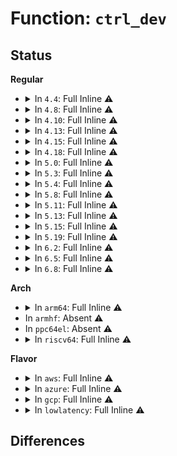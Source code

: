 # Function: <code>ctrl_dev</code>

## Status
<b>Regular</b>
<ul>
<li>
<details>
<summary>In <code>4.4</code>: Full Inline ⚠️</summary>

**Collision:** Unique Static

**Inline:** Full

**Transformation:** False

**Instances:**

```
In drivers/pci/hotplug/pciehp_hpc.c (ffffffff81450207)
Location: drivers/pci/hotplug/pciehp_hpc.c:44
Inline: True
Inline callers:
  - drivers/pci/hotplug/pciehp_hpc.c:pcie_wait_cmd
  - drivers/pci/hotplug/pciehp_hpc.c:pcie_do_write_cmd
  - drivers/pci/hotplug/pciehp_hpc.c:pciehp_check_link_active
  - drivers/pci/hotplug/pciehp_hpc.c:pcie_isr
  - drivers/pci/hotplug/pciehp_hpc.c:pcie_isr
  - drivers/pci/hotplug/pciehp_hpc.c:pciehp_check_link_status
  - drivers/pci/hotplug/pciehp_hpc.c:pciehp_get_attention_status
  - drivers/pci/hotplug/pciehp_hpc.c:pciehp_get_power_status
  - drivers/pci/hotplug/pciehp_hpc.c:pciehp_get_latch_status
  - drivers/pci/hotplug/pciehp_hpc.c:pciehp_query_power_fault
  - drivers/pci/hotplug/pciehp_hpc.c:pciehp_power_on_slot
  - drivers/pci/hotplug/pciehp_hpc.c:pciehp_power_on_slot
  - drivers/pci/hotplug/pciehp_hpc.c:pciehp_reset_slot
```
</details>
</li>
<li>
<details>
<summary>In <code>4.8</code>: Full Inline ⚠️</summary>

**Collision:** Unique Static

**Inline:** Full

**Transformation:** False

**Instances:**

```
In drivers/pci/hotplug/pciehp_hpc.c (ffffffff8149dab0)
Location: drivers/pci/hotplug/pciehp_hpc.c:44
Inline: True
Inline callers:
  - drivers/pci/hotplug/pciehp_hpc.c:pciehp_reset_slot
  - drivers/pci/hotplug/pciehp_hpc.c:pcie_isr
  - drivers/pci/hotplug/pciehp_hpc.c:pcie_isr
  - drivers/pci/hotplug/pciehp_hpc.c:pciehp_power_on_slot
  - drivers/pci/hotplug/pciehp_hpc.c:pciehp_power_on_slot
  - drivers/pci/hotplug/pciehp_hpc.c:pciehp_query_power_fault
  - drivers/pci/hotplug/pciehp_hpc.c:pciehp_get_latch_status
  - drivers/pci/hotplug/pciehp_hpc.c:pciehp_get_power_status
  - drivers/pci/hotplug/pciehp_hpc.c:pciehp_get_attention_status
  - drivers/pci/hotplug/pciehp_hpc.c:pciehp_check_link_status
  - drivers/pci/hotplug/pciehp_hpc.c:pciehp_check_link_active
  - drivers/pci/hotplug/pciehp_hpc.c:pcie_do_write_cmd
  - drivers/pci/hotplug/pciehp_hpc.c:pcie_wait_cmd
```
</details>
</li>
<li>
<details>
<summary>In <code>4.10</code>: Full Inline ⚠️</summary>

**Collision:** Unique Static

**Inline:** Full

**Transformation:** False

**Instances:**

```
In drivers/pci/hotplug/pciehp_hpc.c (ffffffff814bf6d0)
Location: drivers/pci/hotplug/pciehp_hpc.c:44
Inline: True
Inline callers:
  - drivers/pci/hotplug/pciehp_hpc.c:pciehp_reset_slot
  - drivers/pci/hotplug/pciehp_hpc.c:pciehp_power_on_slot
  - drivers/pci/hotplug/pciehp_hpc.c:pciehp_power_on_slot
  - drivers/pci/hotplug/pciehp_hpc.c:pciehp_query_power_fault
  - drivers/pci/hotplug/pciehp_hpc.c:pciehp_get_adapter_status
  - drivers/pci/hotplug/pciehp_hpc.c:pciehp_get_latch_status
  - drivers/pci/hotplug/pciehp_hpc.c:pciehp_get_power_status
  - drivers/pci/hotplug/pciehp_hpc.c:pciehp_get_attention_status
  - drivers/pci/hotplug/pciehp_hpc.c:pciehp_get_raw_indicator_status
  - drivers/pci/hotplug/pciehp_hpc.c:pciehp_check_link_status
  - drivers/pci/hotplug/pciehp_hpc.c:pciehp_check_link_active
  - drivers/pci/hotplug/pciehp_hpc.c:pcie_do_write_cmd
  - drivers/pci/hotplug/pciehp_hpc.c:pcie_wait_cmd
```
</details>
</li>
<li>
<details>
<summary>In <code>4.13</code>: Full Inline ⚠️</summary>

**Collision:** Unique Static

**Inline:** Full

**Transformation:** False

**Instances:**

```
In drivers/pci/hotplug/pciehp_hpc.c (ffffffff814c9e50)
Location: drivers/pci/hotplug/pciehp_hpc.c:44
Inline: True
Inline callers:
  - drivers/pci/hotplug/pciehp_hpc.c:pciehp_reset_slot
  - drivers/pci/hotplug/pciehp_hpc.c:pciehp_power_on_slot
  - drivers/pci/hotplug/pciehp_hpc.c:pciehp_power_on_slot
  - drivers/pci/hotplug/pciehp_hpc.c:pciehp_query_power_fault
  - drivers/pci/hotplug/pciehp_hpc.c:pciehp_get_adapter_status
  - drivers/pci/hotplug/pciehp_hpc.c:pciehp_get_latch_status
  - drivers/pci/hotplug/pciehp_hpc.c:pciehp_get_power_status
  - drivers/pci/hotplug/pciehp_hpc.c:pciehp_get_attention_status
  - drivers/pci/hotplug/pciehp_hpc.c:pciehp_get_raw_indicator_status
  - drivers/pci/hotplug/pciehp_hpc.c:pciehp_check_link_status
  - drivers/pci/hotplug/pciehp_hpc.c:pciehp_check_link_active
  - drivers/pci/hotplug/pciehp_hpc.c:pcie_do_write_cmd
  - drivers/pci/hotplug/pciehp_hpc.c:pcie_wait_cmd
```
</details>
</li>
<li>
<details>
<summary>In <code>4.15</code>: Full Inline ⚠️</summary>

**Collision:** Unique Static

**Inline:** Full

**Transformation:** False

**Instances:**

```
In drivers/pci/hotplug/pciehp_hpc.c (ffffffff8150a400)
Location: drivers/pci/hotplug/pciehp_hpc.c:44
Inline: True
Inline callers:
  - drivers/pci/hotplug/pciehp_hpc.c:pciehp_reset_slot
  - drivers/pci/hotplug/pciehp_hpc.c:pciehp_power_on_slot
  - drivers/pci/hotplug/pciehp_hpc.c:pciehp_power_on_slot
  - drivers/pci/hotplug/pciehp_hpc.c:pciehp_query_power_fault
  - drivers/pci/hotplug/pciehp_hpc.c:pciehp_get_adapter_status
  - drivers/pci/hotplug/pciehp_hpc.c:pciehp_get_latch_status
  - drivers/pci/hotplug/pciehp_hpc.c:pciehp_get_power_status
  - drivers/pci/hotplug/pciehp_hpc.c:pciehp_get_attention_status
  - drivers/pci/hotplug/pciehp_hpc.c:pciehp_get_raw_indicator_status
  - drivers/pci/hotplug/pciehp_hpc.c:pciehp_check_link_status
  - drivers/pci/hotplug/pciehp_hpc.c:pciehp_check_link_active
  - drivers/pci/hotplug/pciehp_hpc.c:pcie_do_write_cmd
  - drivers/pci/hotplug/pciehp_hpc.c:pcie_wait_cmd
```
</details>
</li>
<li>
<details>
<summary>In <code>4.18</code>: Full Inline ⚠️</summary>

**Collision:** Unique Static

**Inline:** Full

**Transformation:** False

**Instances:**

```
In drivers/pci/hotplug/pciehp_hpc.c (ffffffff8153b2c5)
Location: drivers/pci/hotplug/pciehp_hpc.c:29
Inline: True
Inline callers:
  - drivers/pci/hotplug/pciehp_hpc.c:pciehp_reset_slot
  - drivers/pci/hotplug/pciehp_hpc.c:pciehp_power_on_slot
  - drivers/pci/hotplug/pciehp_hpc.c:pciehp_power_on_slot
  - drivers/pci/hotplug/pciehp_hpc.c:pciehp_query_power_fault
  - drivers/pci/hotplug/pciehp_hpc.c:pciehp_get_adapter_status
  - drivers/pci/hotplug/pciehp_hpc.c:pciehp_get_latch_status
  - drivers/pci/hotplug/pciehp_hpc.c:pciehp_get_power_status
  - drivers/pci/hotplug/pciehp_hpc.c:pciehp_get_attention_status
  - drivers/pci/hotplug/pciehp_hpc.c:pciehp_get_raw_indicator_status
  - drivers/pci/hotplug/pciehp_hpc.c:pciehp_check_link_status
  - drivers/pci/hotplug/pciehp_hpc.c:pciehp_check_link_active
  - drivers/pci/hotplug/pciehp_hpc.c:pcie_do_write_cmd
  - drivers/pci/hotplug/pciehp_hpc.c:pcie_wait_cmd
```
</details>
</li>
<li>
<details>
<summary>In <code>5.0</code>: Full Inline ⚠️</summary>

**Collision:** Unique Static

**Inline:** Full

**Transformation:** False

**Instances:**

```
In drivers/pci/hotplug/pciehp_hpc.c (ffffffff815527b5)
Location: drivers/pci/hotplug/pciehp_hpc.c:27
Inline: True
Inline callers:
  - drivers/pci/hotplug/pciehp_hpc.c:pciehp_reset_slot
  - drivers/pci/hotplug/pciehp_hpc.c:pcie_clear_hotplug_events
  - drivers/pci/hotplug/pciehp_hpc.c:pciehp_ist
  - drivers/pci/hotplug/pciehp_hpc.c:pciehp_isr
  - drivers/pci/hotplug/pciehp_hpc.c:pciehp_power_on_slot
  - drivers/pci/hotplug/pciehp_hpc.c:pciehp_power_on_slot
  - drivers/pci/hotplug/pciehp_hpc.c:pciehp_set_raw_indicator_status
  - drivers/pci/hotplug/pciehp_hpc.c:pciehp_query_power_fault
  - drivers/pci/hotplug/pciehp_hpc.c:pciehp_card_present_or_link_active
  - drivers/pci/hotplug/pciehp_hpc.c:pciehp_get_latch_status
  - drivers/pci/hotplug/pciehp_hpc.c:pciehp_get_power_status
  - drivers/pci/hotplug/pciehp_hpc.c:pciehp_get_attention_status
  - drivers/pci/hotplug/pciehp_hpc.c:pciehp_get_raw_indicator_status
  - drivers/pci/hotplug/pciehp_hpc.c:pciehp_check_link_status
  - drivers/pci/hotplug/pciehp_hpc.c:pciehp_check_link_active
  - drivers/pci/hotplug/pciehp_hpc.c:pcie_do_write_cmd
  - drivers/pci/hotplug/pciehp_hpc.c:pcie_wait_cmd
```
</details>
</li>
<li>
<details>
<summary>In <code>5.3</code>: Full Inline ⚠️</summary>

**Collision:** Unique Static

**Inline:** Full

**Transformation:** False

**Instances:**

```
In drivers/pci/hotplug/pciehp_hpc.c (ffffffff81582675)
Location: drivers/pci/hotplug/pciehp_hpc.c:29
Inline: True
Inline callers:
  - drivers/pci/hotplug/pciehp_hpc.c:pciehp_reset_slot
  - drivers/pci/hotplug/pciehp_hpc.c:pcie_clear_hotplug_events
  - drivers/pci/hotplug/pciehp_hpc.c:pciehp_ist
  - drivers/pci/hotplug/pciehp_hpc.c:pciehp_isr
  - drivers/pci/hotplug/pciehp_hpc.c:pciehp_power_on_slot
  - drivers/pci/hotplug/pciehp_hpc.c:pciehp_power_on_slot
  - drivers/pci/hotplug/pciehp_hpc.c:pciehp_set_raw_indicator_status
  - drivers/pci/hotplug/pciehp_hpc.c:pciehp_query_power_fault
  - drivers/pci/hotplug/pciehp_hpc.c:pciehp_card_present_or_link_active
  - drivers/pci/hotplug/pciehp_hpc.c:pciehp_get_latch_status
  - drivers/pci/hotplug/pciehp_hpc.c:pciehp_get_power_status
  - drivers/pci/hotplug/pciehp_hpc.c:pciehp_get_attention_status
  - drivers/pci/hotplug/pciehp_hpc.c:pciehp_get_raw_indicator_status
  - drivers/pci/hotplug/pciehp_hpc.c:pciehp_check_link_status
  - drivers/pci/hotplug/pciehp_hpc.c:pciehp_check_link_active
  - drivers/pci/hotplug/pciehp_hpc.c:pcie_do_write_cmd
  - drivers/pci/hotplug/pciehp_hpc.c:pcie_wait_cmd
```
</details>
</li>
<li>
<details>
<summary>In <code>5.4</code>: Full Inline ⚠️</summary>

**Collision:** Unique Static

**Inline:** Full

**Transformation:** False

**Instances:**

```
In drivers/pci/hotplug/pciehp_hpc.c (ffffffff815a4055)
Location: drivers/pci/hotplug/pciehp_hpc.c:29
Inline: True
Inline callers:
  - drivers/pci/hotplug/pciehp_hpc.c:pciehp_reset_slot
  - drivers/pci/hotplug/pciehp_hpc.c:pcie_clear_hotplug_events
  - drivers/pci/hotplug/pciehp_hpc.c:pciehp_ist
  - drivers/pci/hotplug/pciehp_hpc.c:pciehp_isr
  - drivers/pci/hotplug/pciehp_hpc.c:pciehp_power_on_slot
  - drivers/pci/hotplug/pciehp_hpc.c:pciehp_power_on_slot
  - drivers/pci/hotplug/pciehp_hpc.c:pciehp_set_raw_indicator_status
  - drivers/pci/hotplug/pciehp_hpc.c:pciehp_query_power_fault
  - drivers/pci/hotplug/pciehp_hpc.c:pciehp_card_present
  - drivers/pci/hotplug/pciehp_hpc.c:pciehp_get_latch_status
  - drivers/pci/hotplug/pciehp_hpc.c:pciehp_get_power_status
  - drivers/pci/hotplug/pciehp_hpc.c:pciehp_get_attention_status
  - drivers/pci/hotplug/pciehp_hpc.c:pciehp_get_raw_indicator_status
  - drivers/pci/hotplug/pciehp_hpc.c:pciehp_check_link_status
  - drivers/pci/hotplug/pciehp_hpc.c:pciehp_check_link_active
  - drivers/pci/hotplug/pciehp_hpc.c:pcie_do_write_cmd
  - drivers/pci/hotplug/pciehp_hpc.c:pcie_wait_cmd
```
</details>
</li>
<li>
<details>
<summary>In <code>5.8</code>: Full Inline ⚠️</summary>

**Collision:** Unique Static

**Inline:** Full

**Transformation:** False

**Instances:**

```
In drivers/pci/hotplug/pciehp_hpc.c (ffffffff8164cc45)
Location: drivers/pci/hotplug/pciehp_hpc.c:48
Inline: True
Inline callers:
  - drivers/pci/hotplug/pciehp_hpc.c:pciehp_reset_slot
  - drivers/pci/hotplug/pciehp_hpc.c:pcie_clear_hotplug_events
  - drivers/pci/hotplug/pciehp_hpc.c:pciehp_ist
  - drivers/pci/hotplug/pciehp_hpc.c:pciehp_isr
  - drivers/pci/hotplug/pciehp_hpc.c:pciehp_power_on_slot
  - drivers/pci/hotplug/pciehp_hpc.c:pciehp_power_on_slot
  - drivers/pci/hotplug/pciehp_hpc.c:pciehp_set_raw_indicator_status
  - drivers/pci/hotplug/pciehp_hpc.c:pciehp_query_power_fault
  - drivers/pci/hotplug/pciehp_hpc.c:pciehp_card_present_or_link_active
  - drivers/pci/hotplug/pciehp_hpc.c:pciehp_get_latch_status
  - drivers/pci/hotplug/pciehp_hpc.c:pciehp_get_power_status
  - drivers/pci/hotplug/pciehp_hpc.c:pciehp_get_attention_status
  - drivers/pci/hotplug/pciehp_hpc.c:pciehp_get_raw_indicator_status
  - drivers/pci/hotplug/pciehp_hpc.c:pciehp_check_link_status
  - drivers/pci/hotplug/pciehp_hpc.c:pciehp_check_link_active
  - drivers/pci/hotplug/pciehp_hpc.c:pcie_do_write_cmd
  - drivers/pci/hotplug/pciehp_hpc.c:pcie_wait_cmd
```
</details>
</li>
<li>
<details>
<summary>In <code>5.11</code>: Full Inline ⚠️</summary>

**Collision:** Unique Static

**Inline:** Full

**Transformation:** False

**Instances:**

```
In drivers/pci/hotplug/pciehp_hpc.c (ffffffff81670f95)
Location: drivers/pci/hotplug/pciehp_hpc.c:48
Inline: True
Inline callers:
  - drivers/pci/hotplug/pciehp_hpc.c:pciehp_reset_slot
  - drivers/pci/hotplug/pciehp_hpc.c:pcie_clear_hotplug_events
  - drivers/pci/hotplug/pciehp_hpc.c:pciehp_ist
  - drivers/pci/hotplug/pciehp_hpc.c:pciehp_isr
  - drivers/pci/hotplug/pciehp_hpc.c:pciehp_power_on_slot
  - drivers/pci/hotplug/pciehp_hpc.c:pciehp_power_on_slot
  - drivers/pci/hotplug/pciehp_hpc.c:pciehp_set_raw_indicator_status
  - drivers/pci/hotplug/pciehp_hpc.c:pciehp_query_power_fault
  - drivers/pci/hotplug/pciehp_hpc.c:pciehp_card_present_or_link_active
  - drivers/pci/hotplug/pciehp_hpc.c:pciehp_get_latch_status
  - drivers/pci/hotplug/pciehp_hpc.c:pciehp_get_power_status
  - drivers/pci/hotplug/pciehp_hpc.c:pciehp_get_attention_status
  - drivers/pci/hotplug/pciehp_hpc.c:pciehp_get_raw_indicator_status
  - drivers/pci/hotplug/pciehp_hpc.c:pciehp_check_link_status
  - drivers/pci/hotplug/pciehp_hpc.c:pciehp_check_link_active
  - drivers/pci/hotplug/pciehp_hpc.c:pcie_do_write_cmd
  - drivers/pci/hotplug/pciehp_hpc.c:pcie_wait_cmd
```
</details>
</li>
<li>
<details>
<summary>In <code>5.13</code>: Full Inline ⚠️</summary>

**Collision:** Unique Static

**Inline:** Full

**Transformation:** False

**Instances:**

```
In drivers/pci/hotplug/pciehp_hpc.c (ffffffff816534c5)
Location: drivers/pci/hotplug/pciehp_hpc.c:48
Inline: True
Inline callers:
  - drivers/pci/hotplug/pciehp_hpc.c:pciehp_reset_slot
  - drivers/pci/hotplug/pciehp_hpc.c:pcie_clear_hotplug_events
  - drivers/pci/hotplug/pciehp_hpc.c:pciehp_ist
  - drivers/pci/hotplug/pciehp_hpc.c:pciehp_isr
  - drivers/pci/hotplug/pciehp_hpc.c:pciehp_power_on_slot
  - drivers/pci/hotplug/pciehp_hpc.c:pciehp_power_on_slot
  - drivers/pci/hotplug/pciehp_hpc.c:pciehp_set_raw_indicator_status
  - drivers/pci/hotplug/pciehp_hpc.c:pciehp_query_power_fault
  - drivers/pci/hotplug/pciehp_hpc.c:pciehp_card_present_or_link_active
  - drivers/pci/hotplug/pciehp_hpc.c:pciehp_get_latch_status
  - drivers/pci/hotplug/pciehp_hpc.c:pciehp_get_power_status
  - drivers/pci/hotplug/pciehp_hpc.c:pciehp_get_attention_status
  - drivers/pci/hotplug/pciehp_hpc.c:pciehp_get_raw_indicator_status
  - drivers/pci/hotplug/pciehp_hpc.c:pciehp_check_link_status
  - drivers/pci/hotplug/pciehp_hpc.c:pciehp_check_link_active
  - drivers/pci/hotplug/pciehp_hpc.c:pcie_do_write_cmd
  - drivers/pci/hotplug/pciehp_hpc.c:pcie_wait_cmd
```
</details>
</li>
<li>
<details>
<summary>In <code>5.15</code>: Full Inline ⚠️</summary>

**Collision:** Unique Static

**Inline:** Full

**Transformation:** False

**Instances:**

```
In drivers/pci/hotplug/pciehp_hpc.c (ffffffff816c5235)
Location: drivers/pci/hotplug/pciehp_hpc.c:48
Inline: True
Inline callers:
  - drivers/pci/hotplug/pciehp_hpc.c:pciehp_reset_slot
  - drivers/pci/hotplug/pciehp_hpc.c:pcie_clear_hotplug_events
  - drivers/pci/hotplug/pciehp_hpc.c:pciehp_ist
  - drivers/pci/hotplug/pciehp_hpc.c:pciehp_isr
  - drivers/pci/hotplug/pciehp_hpc.c:pciehp_power_on_slot
  - drivers/pci/hotplug/pciehp_hpc.c:pciehp_power_on_slot
  - drivers/pci/hotplug/pciehp_hpc.c:pciehp_set_raw_indicator_status
  - drivers/pci/hotplug/pciehp_hpc.c:pciehp_query_power_fault
  - drivers/pci/hotplug/pciehp_hpc.c:pciehp_card_present_or_link_active
  - drivers/pci/hotplug/pciehp_hpc.c:pciehp_get_latch_status
  - drivers/pci/hotplug/pciehp_hpc.c:pciehp_get_power_status
  - drivers/pci/hotplug/pciehp_hpc.c:pciehp_get_attention_status
  - drivers/pci/hotplug/pciehp_hpc.c:pciehp_get_raw_indicator_status
  - drivers/pci/hotplug/pciehp_hpc.c:pciehp_check_link_status
  - drivers/pci/hotplug/pciehp_hpc.c:pciehp_check_link_active
  - drivers/pci/hotplug/pciehp_hpc.c:pcie_do_write_cmd
  - drivers/pci/hotplug/pciehp_hpc.c:pcie_wait_cmd
```
</details>
</li>
<li>
<details>
<summary>In <code>5.19</code>: Full Inline ⚠️</summary>

**Collision:** Unique Static

**Inline:** Full

**Transformation:** False

**Instances:**

```
In drivers/pci/hotplug/pciehp_hpc.c (ffffffff817eb005)
Location: drivers/pci/hotplug/pciehp_hpc.c:48
Inline: True
Inline callers:
  - drivers/pci/hotplug/pciehp_hpc.c:pciehp_reset_slot
  - drivers/pci/hotplug/pciehp_hpc.c:pcie_clear_hotplug_events
  - drivers/pci/hotplug/pciehp_hpc.c:pciehp_ist
  - drivers/pci/hotplug/pciehp_hpc.c:pciehp_isr
  - drivers/pci/hotplug/pciehp_hpc.c:pciehp_power_on_slot
  - drivers/pci/hotplug/pciehp_hpc.c:pciehp_power_on_slot
  - drivers/pci/hotplug/pciehp_hpc.c:pciehp_set_raw_indicator_status
  - drivers/pci/hotplug/pciehp_hpc.c:pciehp_query_power_fault
  - drivers/pci/hotplug/pciehp_hpc.c:pciehp_card_present_or_link_active
  - drivers/pci/hotplug/pciehp_hpc.c:pciehp_get_latch_status
  - drivers/pci/hotplug/pciehp_hpc.c:pciehp_get_power_status
  - drivers/pci/hotplug/pciehp_hpc.c:pciehp_get_attention_status
  - drivers/pci/hotplug/pciehp_hpc.c:pciehp_get_raw_indicator_status
  - drivers/pci/hotplug/pciehp_hpc.c:pciehp_check_link_status
  - drivers/pci/hotplug/pciehp_hpc.c:pciehp_check_link_active
  - drivers/pci/hotplug/pciehp_hpc.c:pcie_do_write_cmd
  - drivers/pci/hotplug/pciehp_hpc.c:pcie_wait_cmd
```
</details>
</li>
<li>
<details>
<summary>In <code>6.2</code>: Full Inline ⚠️</summary>

**Collision:** Unique Static

**Inline:** Full

**Transformation:** False

**Instances:**

```
In drivers/pci/hotplug/pciehp_hpc.c (ffffffff81911395)
Location: drivers/pci/hotplug/pciehp_hpc.c:48
Inline: True
Inline callers:
  - drivers/pci/hotplug/pciehp_hpc.c:pciehp_reset_slot
  - drivers/pci/hotplug/pciehp_hpc.c:pcie_clear_hotplug_events
  - drivers/pci/hotplug/pciehp_hpc.c:pciehp_ist
  - drivers/pci/hotplug/pciehp_hpc.c:pciehp_isr
  - drivers/pci/hotplug/pciehp_hpc.c:pciehp_power_on_slot
  - drivers/pci/hotplug/pciehp_hpc.c:pciehp_power_on_slot
  - drivers/pci/hotplug/pciehp_hpc.c:pciehp_set_raw_indicator_status
  - drivers/pci/hotplug/pciehp_hpc.c:pciehp_query_power_fault
  - drivers/pci/hotplug/pciehp_hpc.c:pciehp_card_present_or_link_active
  - drivers/pci/hotplug/pciehp_hpc.c:pciehp_get_latch_status
  - drivers/pci/hotplug/pciehp_hpc.c:pciehp_get_power_status
  - drivers/pci/hotplug/pciehp_hpc.c:pciehp_get_attention_status
  - drivers/pci/hotplug/pciehp_hpc.c:pciehp_get_raw_indicator_status
  - drivers/pci/hotplug/pciehp_hpc.c:pciehp_check_link_status
  - drivers/pci/hotplug/pciehp_hpc.c:pciehp_check_link_active
  - drivers/pci/hotplug/pciehp_hpc.c:pcie_do_write_cmd
  - drivers/pci/hotplug/pciehp_hpc.c:pcie_wait_cmd
```
</details>
</li>
<li>
<details>
<summary>In <code>6.5</code>: Full Inline ⚠️</summary>

**Collision:** Unique Static

**Inline:** Full

**Transformation:** False

**Instances:**

```
In drivers/pci/hotplug/pciehp_hpc.c (ffffffff81954a35)
Location: drivers/pci/hotplug/pciehp_hpc.c:48
Inline: True
Inline callers:
  - drivers/pci/hotplug/pciehp_hpc.c:pciehp_reset_slot
  - drivers/pci/hotplug/pciehp_hpc.c:pcie_clear_hotplug_events
  - drivers/pci/hotplug/pciehp_hpc.c:pciehp_ist
  - drivers/pci/hotplug/pciehp_hpc.c:pciehp_isr
  - drivers/pci/hotplug/pciehp_hpc.c:pciehp_power_on_slot
  - drivers/pci/hotplug/pciehp_hpc.c:pciehp_power_on_slot
  - drivers/pci/hotplug/pciehp_hpc.c:pciehp_set_raw_indicator_status
  - drivers/pci/hotplug/pciehp_hpc.c:pciehp_query_power_fault
  - drivers/pci/hotplug/pciehp_hpc.c:pciehp_card_present_or_link_active
  - drivers/pci/hotplug/pciehp_hpc.c:pciehp_get_latch_status
  - drivers/pci/hotplug/pciehp_hpc.c:pciehp_get_power_status
  - drivers/pci/hotplug/pciehp_hpc.c:pciehp_get_attention_status
  - drivers/pci/hotplug/pciehp_hpc.c:pciehp_get_raw_indicator_status
  - drivers/pci/hotplug/pciehp_hpc.c:pciehp_check_link_status
  - drivers/pci/hotplug/pciehp_hpc.c:pciehp_check_link_active
  - drivers/pci/hotplug/pciehp_hpc.c:pcie_do_write_cmd
  - drivers/pci/hotplug/pciehp_hpc.c:pcie_wait_cmd
```
</details>
</li>
<li>
<details>
<summary>In <code>6.8</code>: Full Inline ⚠️</summary>

**Collision:** Unique Static

**Inline:** Full

**Transformation:** False

**Instances:**

```
In drivers/pci/hotplug/pciehp_hpc.c (ffffffff8199dec5)
Location: drivers/pci/hotplug/pciehp_hpc.c:49
Inline: True
Inline callers:
  - drivers/pci/hotplug/pciehp_hpc.c:pciehp_reset_slot
  - drivers/pci/hotplug/pciehp_hpc.c:pcie_clear_hotplug_events
  - drivers/pci/hotplug/pciehp_hpc.c:pciehp_ist
  - drivers/pci/hotplug/pciehp_hpc.c:pciehp_isr
  - drivers/pci/hotplug/pciehp_hpc.c:pciehp_power_on_slot
  - drivers/pci/hotplug/pciehp_hpc.c:pciehp_power_on_slot
  - drivers/pci/hotplug/pciehp_hpc.c:pciehp_set_raw_indicator_status
  - drivers/pci/hotplug/pciehp_hpc.c:pciehp_query_power_fault
  - drivers/pci/hotplug/pciehp_hpc.c:pciehp_card_present_or_link_active
  - drivers/pci/hotplug/pciehp_hpc.c:pciehp_get_latch_status
  - drivers/pci/hotplug/pciehp_hpc.c:pciehp_get_power_status
  - drivers/pci/hotplug/pciehp_hpc.c:pciehp_get_attention_status
  - drivers/pci/hotplug/pciehp_hpc.c:pciehp_get_raw_indicator_status
  - drivers/pci/hotplug/pciehp_hpc.c:pciehp_check_link_status
  - drivers/pci/hotplug/pciehp_hpc.c:pciehp_check_link_active
  - drivers/pci/hotplug/pciehp_hpc.c:pcie_do_write_cmd
  - drivers/pci/hotplug/pciehp_hpc.c:pcie_wait_cmd
```
</details>
</li>
</ul>
<b>Arch</b>
<ul>
<li>
<details>
<summary>In <code>arm64</code>: Full Inline ⚠️</summary>

**Collision:** Unique Static

**Inline:** Full

**Transformation:** False

**Instances:**

```
In drivers/pci/hotplug/pciehp_hpc.c (ffff80001070ccbc)
Location: drivers/pci/hotplug/pciehp_hpc.c:29
Inline: True
Inline callers:
  - drivers/pci/hotplug/pciehp_hpc.c:pciehp_reset_slot
  - drivers/pci/hotplug/pciehp_hpc.c:pcie_clear_hotplug_events
  - drivers/pci/hotplug/pciehp_hpc.c:pciehp_ist
  - drivers/pci/hotplug/pciehp_hpc.c:pciehp_isr
  - drivers/pci/hotplug/pciehp_hpc.c:pciehp_power_on_slot
  - drivers/pci/hotplug/pciehp_hpc.c:pciehp_power_on_slot
  - drivers/pci/hotplug/pciehp_hpc.c:pciehp_set_raw_indicator_status
  - drivers/pci/hotplug/pciehp_hpc.c:pciehp_query_power_fault
  - drivers/pci/hotplug/pciehp_hpc.c:pciehp_card_present
  - drivers/pci/hotplug/pciehp_hpc.c:pciehp_get_latch_status
  - drivers/pci/hotplug/pciehp_hpc.c:pciehp_get_power_status
  - drivers/pci/hotplug/pciehp_hpc.c:pciehp_get_attention_status
  - drivers/pci/hotplug/pciehp_hpc.c:pciehp_get_raw_indicator_status
  - drivers/pci/hotplug/pciehp_hpc.c:pciehp_check_link_status
  - drivers/pci/hotplug/pciehp_hpc.c:pciehp_check_link_active
  - drivers/pci/hotplug/pciehp_hpc.c:pcie_do_write_cmd
  - drivers/pci/hotplug/pciehp_hpc.c:pcie_wait_cmd
```
</details>
</li>
<li>
In <code>armhf</code>: Absent ⚠️
</li>
<li>
In <code>ppc64el</code>: Absent ⚠️
</li>
<li>
<details>
<summary>In <code>riscv64</code>: Full Inline ⚠️</summary>

**Collision:** Unique Static

**Inline:** Full

**Transformation:** False

**Instances:**

```
In drivers/pci/hotplug/pciehp_hpc.c (ffffffe0004d94e0)
Location: drivers/pci/hotplug/pciehp_hpc.c:29
Inline: True
Inline callers:
  - drivers/pci/hotplug/pciehp_hpc.c:pciehp_reset_slot
  - drivers/pci/hotplug/pciehp_hpc.c:pcie_clear_hotplug_events
  - drivers/pci/hotplug/pciehp_hpc.c:pciehp_ist
  - drivers/pci/hotplug/pciehp_hpc.c:pciehp_isr
  - drivers/pci/hotplug/pciehp_hpc.c:pciehp_power_on_slot
  - drivers/pci/hotplug/pciehp_hpc.c:pciehp_power_on_slot
  - drivers/pci/hotplug/pciehp_hpc.c:pciehp_set_raw_indicator_status
  - drivers/pci/hotplug/pciehp_hpc.c:pciehp_query_power_fault
  - drivers/pci/hotplug/pciehp_hpc.c:pciehp_card_present
  - drivers/pci/hotplug/pciehp_hpc.c:pciehp_get_latch_status
  - drivers/pci/hotplug/pciehp_hpc.c:pciehp_get_power_status
  - drivers/pci/hotplug/pciehp_hpc.c:pciehp_get_attention_status
  - drivers/pci/hotplug/pciehp_hpc.c:pciehp_get_raw_indicator_status
  - drivers/pci/hotplug/pciehp_hpc.c:pciehp_check_link_status
  - drivers/pci/hotplug/pciehp_hpc.c:pciehp_check_link_active
  - drivers/pci/hotplug/pciehp_hpc.c:pcie_do_write_cmd
  - drivers/pci/hotplug/pciehp_hpc.c:pcie_wait_cmd
```
</details>
</li>
</ul>
<b>Flavor</b>
<ul>
<li>
<details>
<summary>In <code>aws</code>: Full Inline ⚠️</summary>

**Collision:** Unique Static

**Inline:** Full

**Transformation:** False

**Instances:**

```
In drivers/pci/hotplug/pciehp_hpc.c (ffffffff81597865)
Location: drivers/pci/hotplug/pciehp_hpc.c:29
Inline: True
Inline callers:
  - drivers/pci/hotplug/pciehp_hpc.c:pciehp_reset_slot
  - drivers/pci/hotplug/pciehp_hpc.c:pcie_clear_hotplug_events
  - drivers/pci/hotplug/pciehp_hpc.c:pciehp_ist
  - drivers/pci/hotplug/pciehp_hpc.c:pciehp_isr
  - drivers/pci/hotplug/pciehp_hpc.c:pciehp_power_on_slot
  - drivers/pci/hotplug/pciehp_hpc.c:pciehp_power_on_slot
  - drivers/pci/hotplug/pciehp_hpc.c:pciehp_set_raw_indicator_status
  - drivers/pci/hotplug/pciehp_hpc.c:pciehp_query_power_fault
  - drivers/pci/hotplug/pciehp_hpc.c:pciehp_card_present
  - drivers/pci/hotplug/pciehp_hpc.c:pciehp_get_latch_status
  - drivers/pci/hotplug/pciehp_hpc.c:pciehp_get_power_status
  - drivers/pci/hotplug/pciehp_hpc.c:pciehp_get_attention_status
  - drivers/pci/hotplug/pciehp_hpc.c:pciehp_get_raw_indicator_status
  - drivers/pci/hotplug/pciehp_hpc.c:pciehp_check_link_status
  - drivers/pci/hotplug/pciehp_hpc.c:pciehp_check_link_active
  - drivers/pci/hotplug/pciehp_hpc.c:pcie_do_write_cmd
  - drivers/pci/hotplug/pciehp_hpc.c:pcie_wait_cmd
```
</details>
</li>
<li>
<details>
<summary>In <code>azure</code>: Full Inline ⚠️</summary>

**Collision:** Unique Static

**Inline:** Full

**Transformation:** False

**Instances:**

```
In drivers/pci/hotplug/pciehp_hpc.c (ffffffff815869f5)
Location: drivers/pci/hotplug/pciehp_hpc.c:29
Inline: True
Inline callers:
  - drivers/pci/hotplug/pciehp_hpc.c:pciehp_reset_slot
  - drivers/pci/hotplug/pciehp_hpc.c:pcie_clear_hotplug_events
  - drivers/pci/hotplug/pciehp_hpc.c:pciehp_ist
  - drivers/pci/hotplug/pciehp_hpc.c:pciehp_isr
  - drivers/pci/hotplug/pciehp_hpc.c:pciehp_power_on_slot
  - drivers/pci/hotplug/pciehp_hpc.c:pciehp_power_on_slot
  - drivers/pci/hotplug/pciehp_hpc.c:pciehp_set_raw_indicator_status
  - drivers/pci/hotplug/pciehp_hpc.c:pciehp_query_power_fault
  - drivers/pci/hotplug/pciehp_hpc.c:pciehp_card_present
  - drivers/pci/hotplug/pciehp_hpc.c:pciehp_get_latch_status
  - drivers/pci/hotplug/pciehp_hpc.c:pciehp_get_power_status
  - drivers/pci/hotplug/pciehp_hpc.c:pciehp_get_attention_status
  - drivers/pci/hotplug/pciehp_hpc.c:pciehp_get_raw_indicator_status
  - drivers/pci/hotplug/pciehp_hpc.c:pciehp_check_link_status
  - drivers/pci/hotplug/pciehp_hpc.c:pciehp_check_link_active
  - drivers/pci/hotplug/pciehp_hpc.c:pcie_do_write_cmd
  - drivers/pci/hotplug/pciehp_hpc.c:pcie_wait_cmd
```
</details>
</li>
<li>
<details>
<summary>In <code>gcp</code>: Full Inline ⚠️</summary>

**Collision:** Unique Static

**Inline:** Full

**Transformation:** False

**Instances:**

```
In drivers/pci/hotplug/pciehp_hpc.c (ffffffff81597da5)
Location: drivers/pci/hotplug/pciehp_hpc.c:29
Inline: True
Inline callers:
  - drivers/pci/hotplug/pciehp_hpc.c:pciehp_reset_slot
  - drivers/pci/hotplug/pciehp_hpc.c:pcie_clear_hotplug_events
  - drivers/pci/hotplug/pciehp_hpc.c:pciehp_ist
  - drivers/pci/hotplug/pciehp_hpc.c:pciehp_isr
  - drivers/pci/hotplug/pciehp_hpc.c:pciehp_power_on_slot
  - drivers/pci/hotplug/pciehp_hpc.c:pciehp_power_on_slot
  - drivers/pci/hotplug/pciehp_hpc.c:pciehp_set_raw_indicator_status
  - drivers/pci/hotplug/pciehp_hpc.c:pciehp_query_power_fault
  - drivers/pci/hotplug/pciehp_hpc.c:pciehp_card_present
  - drivers/pci/hotplug/pciehp_hpc.c:pciehp_get_latch_status
  - drivers/pci/hotplug/pciehp_hpc.c:pciehp_get_power_status
  - drivers/pci/hotplug/pciehp_hpc.c:pciehp_get_attention_status
  - drivers/pci/hotplug/pciehp_hpc.c:pciehp_get_raw_indicator_status
  - drivers/pci/hotplug/pciehp_hpc.c:pciehp_check_link_status
  - drivers/pci/hotplug/pciehp_hpc.c:pciehp_check_link_active
  - drivers/pci/hotplug/pciehp_hpc.c:pcie_do_write_cmd
  - drivers/pci/hotplug/pciehp_hpc.c:pcie_wait_cmd
```
</details>
</li>
<li>
<details>
<summary>In <code>lowlatency</code>: Full Inline ⚠️</summary>

**Collision:** Unique Static

**Inline:** Full

**Transformation:** False

**Instances:**

```
In drivers/pci/hotplug/pciehp_hpc.c (ffffffff815b21e5)
Location: drivers/pci/hotplug/pciehp_hpc.c:29
Inline: True
Inline callers:
  - drivers/pci/hotplug/pciehp_hpc.c:pciehp_reset_slot
  - drivers/pci/hotplug/pciehp_hpc.c:pcie_clear_hotplug_events
  - drivers/pci/hotplug/pciehp_hpc.c:pciehp_ist
  - drivers/pci/hotplug/pciehp_hpc.c:pciehp_isr
  - drivers/pci/hotplug/pciehp_hpc.c:pciehp_power_on_slot
  - drivers/pci/hotplug/pciehp_hpc.c:pciehp_power_on_slot
  - drivers/pci/hotplug/pciehp_hpc.c:pciehp_set_raw_indicator_status
  - drivers/pci/hotplug/pciehp_hpc.c:pciehp_query_power_fault
  - drivers/pci/hotplug/pciehp_hpc.c:pciehp_card_present
  - drivers/pci/hotplug/pciehp_hpc.c:pciehp_get_latch_status
  - drivers/pci/hotplug/pciehp_hpc.c:pciehp_get_power_status
  - drivers/pci/hotplug/pciehp_hpc.c:pciehp_get_attention_status
  - drivers/pci/hotplug/pciehp_hpc.c:pciehp_get_raw_indicator_status
  - drivers/pci/hotplug/pciehp_hpc.c:pciehp_check_link_status
  - drivers/pci/hotplug/pciehp_hpc.c:pciehp_check_link_active
  - drivers/pci/hotplug/pciehp_hpc.c:pcie_do_write_cmd
  - drivers/pci/hotplug/pciehp_hpc.c:pcie_wait_cmd
```
</details>
</li>
</ul>

## Differences
